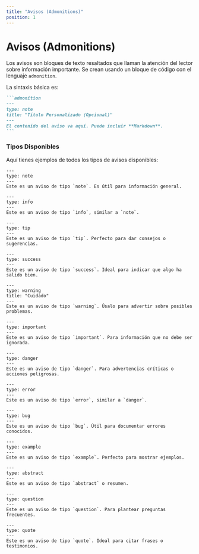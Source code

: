 ```yaml
---
title: "Avisos (Admonitions)"
position: 1
---
```


# Avisos (Admonitions)

Los avisos son bloques de texto resaltados que llaman la atención del lector sobre información importante. Se crean usando un bloque de código con el lenguaje `admonition`.

La sintaxis básica es:

````markdown
```admonition
---
type: note
title: "Título Personalizado (Opcional)"
---
El contenido del aviso va aquí. Puede incluir **Markdown**.
```
````

### Tipos Disponibles

Aquí tienes ejemplos de todos los tipos de avisos disponibles:

```admonition
---
type: note
---
Este es un aviso de tipo `note`. Es útil para información general.
```

```admonition
---
type: info
---
Este es un aviso de tipo `info`, similar a `note`.
```

```admonition
---
type: tip
---
Este es un aviso de tipo `tip`. Perfecto para dar consejos o sugerencias.
```

```admonition
---
type: success
---
Este es un aviso de tipo `success`. Ideal para indicar que algo ha salido bien.
```

```admonition
---
type: warning
title: "Cuidado"
---
Este es un aviso de tipo `warning`. Úsalo para advertir sobre posibles problemas.
```

```admonition
---
type: important
---
Este es un aviso de tipo `important`. Para información que no debe ser ignorada.
```

```admonition
---
type: danger
---
Este es un aviso de tipo `danger`. Para advertencias críticas o acciones peligrosas.
```

```admonition
---
type: error
---
Este es un aviso de tipo `error`, similar a `danger`.
```

```admonition
---
type: bug
---
Este es un aviso de tipo `bug`. Útil para documentar errores conocidos.
```

```admonition
---
type: example
---
Este es un aviso de tipo `example`. Perfecto para mostrar ejemplos.
```

```admonition
---
type: abstract
---
Este es un aviso de tipo `abstract` o resumen.
```

```admonition
---
type: question
---
Este es un aviso de tipo `question`. Para plantear preguntas frecuentes.
```

```admonition
---
type: quote
---
Este es un aviso de tipo `quote`. Ideal para citar frases o testimonios.
```
